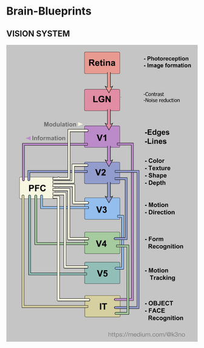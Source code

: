 # Brain-Blueprints

## VISION SYSTEM

<img src="vision_system.png" width="700" alt="Brain-Blueprints Vision System">